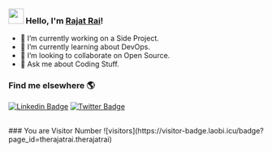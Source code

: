 ### <img src="https://media.giphy.com/media/hvRJCLFzcasrR4ia7z/giphy.gif" width="30px"> Hello, I'm [Rajat Rai](https://therajatrai.github.io/)!

- 🔭 I’m currently working on a Side Project.
- 🌱 I’m currently learning about DevOps.
- 👯 I’m looking to collaborate on Open Source.
- 💬 Ask me about Coding Stuff.


### Find me elsewhere 🌎

[![Linkedin Badge](https://img.shields.io/badge/-LinkedIn-blue?style=flat-square&logo=Linkedin&logoColor=white&link=https://www.linkedin.com/in/harshkumarkhatri/)](https://www.linkedin.com/in/rajat-rai-2002/) 
[![Twitter Badge](https://img.shields.io/badge/-Twitter-1ca0f1?style=flat-square&labelColor=1ca0f1&logo=twitter&logoColor=white&link=https://twitter.com/_diogorodrigues)](https://twitter.com/ItsRajatRai/)

<br> 
### You are Visitor Number 
![visitors](https://visitor-badge.laobi.icu/badge?page_id=therajatrai.therajatrai)
